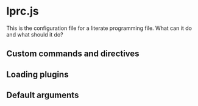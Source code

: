 # lprc.js 

This is the configuration file for a literate programming file. What can it do and what should it do?

## Custom commands and directives

## Loading plugins

## Default arguments


